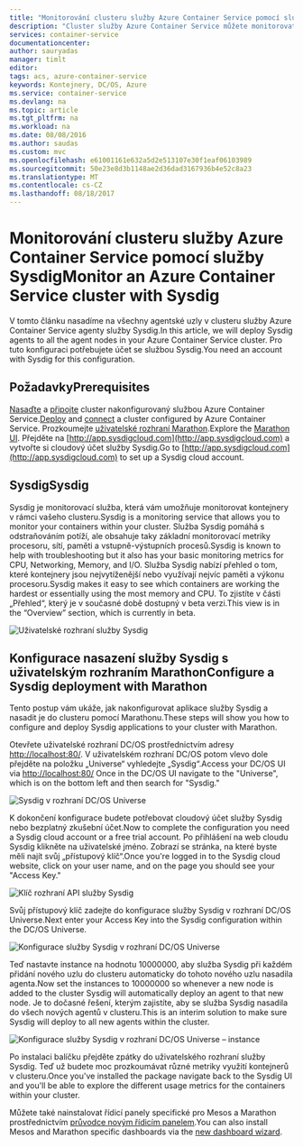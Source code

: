 ```yaml
---
title: "Monitorování clusteru služby Azure Container Service pomocí služby Sysdig | Dokumentace Microsoftu"
description: "Cluster služby Azure Container Service můžete monitorovat pomocí služby Sysdig."
services: container-service
documentationcenter: 
author: sauryadas
manager: timlt
editor: 
tags: acs, azure-container-service
keywords: Kontejnery, DC/OS, Azure
ms.service: container-service
ms.devlang: na
ms.topic: article
ms.tgt_pltfrm: na
ms.workload: na
ms.date: 08/08/2016
ms.author: saudas
ms.custom: mvc
ms.openlocfilehash: e61001161e632a5d2e513107e30f1eaf06103989
ms.sourcegitcommit: 50e23e8d3b1148ae2d36dad3167936b4e52c8a23
ms.translationtype: MT
ms.contentlocale: cs-CZ
ms.lasthandoff: 08/18/2017
---
```

# <a name="monitor-an-azure-container-service-cluster-with-sysdig"></a><span data-ttu-id="d1ba9-104">Monitorování clusteru služby Azure Container Service pomocí služby Sysdig</span><span class="sxs-lookup"><span data-stu-id="d1ba9-104">Monitor an Azure Container Service cluster with Sysdig</span></span>
<span data-ttu-id="d1ba9-105">V tomto článku nasadíme na všechny agentské uzly v clusteru služby Azure Container Service agenty služby Sysdig.</span><span class="sxs-lookup"><span data-stu-id="d1ba9-105">In this article, we will deploy Sysdig agents to all the agent nodes in your Azure Container Service cluster.</span></span> <span data-ttu-id="d1ba9-106">Pro tuto konfiguraci potřebujete účet se službou Sysdig.</span><span class="sxs-lookup"><span data-stu-id="d1ba9-106">You need an account with Sysdig for this configuration.</span></span> 

## <a name="prerequisites"></a><span data-ttu-id="d1ba9-107">Požadavky</span><span class="sxs-lookup"><span data-stu-id="d1ba9-107">Prerequisites</span></span>
<span data-ttu-id="d1ba9-108">[Nasaďte](container-service-deployment.md) a [připojte](../container-service-connect.md) cluster nakonfigurovaný službou Azure Container Service.</span><span class="sxs-lookup"><span data-stu-id="d1ba9-108">[Deploy](container-service-deployment.md) and [connect](../container-service-connect.md) a cluster configured by Azure Container Service.</span></span> <span data-ttu-id="d1ba9-109">Prozkoumejte [uživatelské rozhraní Marathon](container-service-mesos-marathon-ui.md).</span><span class="sxs-lookup"><span data-stu-id="d1ba9-109">Explore the [Marathon UI](container-service-mesos-marathon-ui.md).</span></span> <span data-ttu-id="d1ba9-110">Přejděte na [http://app.sysdigcloud.com](http://app.sysdigcloud.com) a vytvořte si cloudový účet služby Sysdig.</span><span class="sxs-lookup"><span data-stu-id="d1ba9-110">Go to [http://app.sysdigcloud.com](http://app.sysdigcloud.com) to set up a Sysdig cloud account.</span></span> 

## <a name="sysdig"></a><span data-ttu-id="d1ba9-111">Sysdig</span><span class="sxs-lookup"><span data-stu-id="d1ba9-111">Sysdig</span></span>
<span data-ttu-id="d1ba9-112">Sysdig je monitorovací služba, která vám umožňuje monitorovat kontejnery v rámci vašeho clusteru.</span><span class="sxs-lookup"><span data-stu-id="d1ba9-112">Sysdig is a monitoring service that allows you to monitor your containers within your cluster.</span></span> <span data-ttu-id="d1ba9-113">Služba Sysdig pomáhá s odstraňováním potíží, ale obsahuje taky základní monitorovací metriky procesoru, sítí, paměti a vstupně-výstupních procesů.</span><span class="sxs-lookup"><span data-stu-id="d1ba9-113">Sysdig is known to help with troubleshooting but it also has your basic monitoring metrics for CPU, Networking, Memory, and I/O.</span></span> <span data-ttu-id="d1ba9-114">Služba Sysdig nabízí přehled o tom, které kontejnery jsou nejvytíženější nebo využívají nejvíc paměti a výkonu procesoru.</span><span class="sxs-lookup"><span data-stu-id="d1ba9-114">Sysdig makes it easy to see which containers are working the hardest or essentially using the most memory and CPU.</span></span> <span data-ttu-id="d1ba9-115">To zjistíte v části „Přehled“, který je v současné době dostupný v beta verzi.</span><span class="sxs-lookup"><span data-stu-id="d1ba9-115">This view is in the “Overview” section, which is currently in beta.</span></span> 

![Uživatelské rozhraní služby Sysdig](./media/container-service-monitoring-sysdig/sysdig6.png) 

## <a name="configure-a-sysdig-deployment-with-marathon"></a><span data-ttu-id="d1ba9-117">Konfigurace nasazení služby Sysdig s uživatelským rozhraním Marathon</span><span class="sxs-lookup"><span data-stu-id="d1ba9-117">Configure a Sysdig deployment with Marathon</span></span>
<span data-ttu-id="d1ba9-118">Tento postup vám ukáže, jak nakonfigurovat aplikace služby Sysdig a nasadit je do clusteru pomocí Marathonu.</span><span class="sxs-lookup"><span data-stu-id="d1ba9-118">These steps will show you how to configure and deploy Sysdig applications to your cluster with Marathon.</span></span> 

<span data-ttu-id="d1ba9-119">Otevřete uživatelské rozhraní DC/OS prostřednictvím adresy [http://localhost:80/](http://localhost:80/). V uživatelském rozhraní DC/OS potom vlevo dole přejděte na položku „Universe“ vyhledejte „Sysdig“.</span><span class="sxs-lookup"><span data-stu-id="d1ba9-119">Access your DC/OS UI via [http://localhost:80/](http://localhost:80/) Once in the DC/OS UI navigate to the "Universe", which is on the bottom left and then search for "Sysdig."</span></span>

![Sysdig v rozhraní DC/OS Universe](./media/container-service-monitoring-sysdig/sysdig1.png)

<span data-ttu-id="d1ba9-121">K dokončení konfigurace budete potřebovat cloudový účet služby Sysdig nebo bezplatný zkušební účet.</span><span class="sxs-lookup"><span data-stu-id="d1ba9-121">Now to complete the configuration you need a Sysdig cloud account or a free trial account.</span></span> <span data-ttu-id="d1ba9-122">Po přihlášení na web cloudu Sysdig klikněte na uživatelské jméno. Zobrazí se stránka, na které byste měli najít svůj „přístupový klíč“.</span><span class="sxs-lookup"><span data-stu-id="d1ba9-122">Once you're logged in to the Sysdig cloud website, click on your user name, and on the page you should see your "Access Key."</span></span> 

![Klíč rozhraní API služby Sysdig](./media/container-service-monitoring-sysdig/sysdig2.png) 

<span data-ttu-id="d1ba9-124">Svůj přístupový klíč zadejte do konfigurace služby Sysdig v rozhraní DC/OS Universe.</span><span class="sxs-lookup"><span data-stu-id="d1ba9-124">Next enter your Access Key into the Sysdig configuration within the DC/OS Universe.</span></span> 

![Konfigurace služby Sysdig v rozhraní DC/OS Universe](./media/container-service-monitoring-sysdig/sysdig3.png)

<span data-ttu-id="d1ba9-126">Teď nastavte instance na hodnotu 10000000, aby služba Sysdig při každém přidání nového uzlu do clusteru automaticky do tohoto nového uzlu nasadila agenta.</span><span class="sxs-lookup"><span data-stu-id="d1ba9-126">Now set the instances to 10000000 so whenever a new node is added to the cluster Sysdig will automatically deploy an agent to that new node.</span></span> <span data-ttu-id="d1ba9-127">Je to dočasné řešení, kterým zajistíte, aby se služba Sysdig nasadila do všech nových agentů v clusteru.</span><span class="sxs-lookup"><span data-stu-id="d1ba9-127">This is an interim solution to make sure Sysdig will deploy to all new agents within the cluster.</span></span> 

![Konfigurace služby Sysdig v rozhraní DC/OS Universe – instance](./media/container-service-monitoring-sysdig/sysdig4.png)

<span data-ttu-id="d1ba9-129">Po instalaci balíčku přejděte zpátky do uživatelského rozhraní služby Sysdig. Teď už budete moc prozkoumávat různé metriky využití kontejnerů v clusteru.</span><span class="sxs-lookup"><span data-stu-id="d1ba9-129">Once you've installed the package navigate back to the Sysdig UI and you'll be able to explore the different usage metrics for the containers within your cluster.</span></span> 

<span data-ttu-id="d1ba9-130">Můžete také nainstalovat řídicí panely specifické pro Mesos a Marathon prostřednictvím [průvodce novým řídicím panelem](https://app.sysdigcloud.com/#/dashboards/new).</span><span class="sxs-lookup"><span data-stu-id="d1ba9-130">You can also install Mesos and Marathon specific dashboards via the [new dashboard wizard](https://app.sysdigcloud.com/#/dashboards/new).</span></span>
